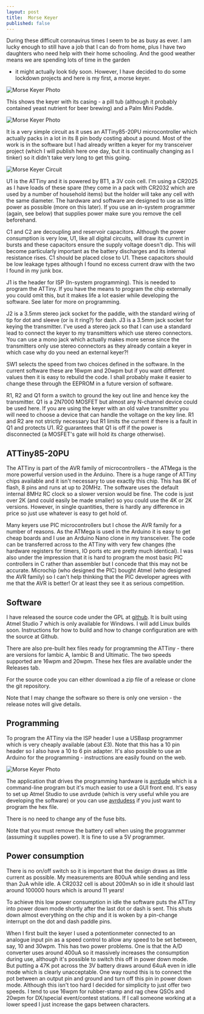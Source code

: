 ```yaml
---
layout: post
title:  Morse Keyer
published: false
---
```


During these difficult coronavirus times I seem to be as busy as ever. I am lucky enough to still have a job that I can do from home, 
plus I have two daughters who need help with their home schooling. And the good weather means we are spending lots of time in the garden 
- it might actually look tidy soon. However, I have decided to do some lockdown projects and here is my first, a morse keyer.

![Morse Keyer Photo](/images/MorseKeyer.jpg)

This shows the keyer with its casing - a pill tub (although it probably contained yeast nutrient for beer brewing) and a Palm Mini 
Paddle.

![Morse Keyer Photo](/images/MorseKeyer2.jpg)

It is a very simple circuit as it uses an ATTiny85-20PU microcontroller which actually packs in a lot in its 8 pin body costing about 
a pound. Most of the work is in the software but I had already written a keyer for my transceiver project (which I will publish here
one day, but it is continually changing as I tinker) so it didn't take very long to get this going.

![Morse Keyer Circuit](/images/MorseKeyer.png)

U1 is the ATTiny and it is powered by BT1, a 3V coin cell. I'm using a CR2025 as I have loads of these spare (they come in a pack with 
CR2032 which are used by a number of household items) but the holder will take any cell with the same diameter. The hardware and
software are designed to use as little power as possible (more on this later). If you use an in-system programmer (again, see below) 
that supplies power
make sure you remove the cell beforehand.

C1 and C2 are decoupling and reservoir capacitors. Although the power consumption is very low, U1, like all digital circuits, will draw 
its current in bursts and these capacitors ensure the supply voltage doesn't dip. This will become particularly important as the battery 
discharges and its internal resistance rises. C1 should be placed close to U1. These capacitors should be low leakage types although I
found no excess current draw with the two I found in my junk box.

J1 is the header for ISP (In-system programming). This is needed to program the ATTiny. If you have the means to program the chip
externally you could omit this, but it makes life a lot easier while developing the software. See later for more on programming.

J2 is a 3.5mm stereo jack socket for the paddle, with the standard wiring of tip for dot and sleeve (or is it ring?) for dash.
J3 is a 3.5mm jack socket for keying the transmitter. I've used a stereo jack so that I can use a standard lead to connect the keyer 
to my transmitters which use stereo connectors. You
can use a mono jack which actually makes more sense since the transmitters only use stereo connectors as they already contain a keyer
in which case why do you need an external keyer?!

SW1 selects the speed from two choices defined in the software. In the current software these are 16wpm and 20wpm but if you want
different values then it is easy to rebuild the code. I shall probably make it easier to change these through the EEPROM in a future
version of software.

R1, R2 and Q1 form a switch to ground the key out line and hence key the transmitter. Q1 is a 2N7000 MOSFET but almost any N-channel
device could be used here. If you are using the keyer with an old valve transmitter you will need to choose a device that can handle
the voltage on the key line. R1 and R2 are not strictly necessary but R1 limits the current if there is a fault in Q1 and protects U1.
R2 guarantees that Q1 is off if the power is disconnected (a MOSFET's gate will hold its charge otherwise).

## ATTiny85-20PU

The ATTiny is part of the AVR family of microcontrollers - the ATMega is the more powerful version used in the Arduino.
There is a huge range of ATTiny chips available and it isn't necessary to use exactly this chip. This has 8K of flash, 8 pins and runs
at up to
20MHz. The software uses the default internal 8MHz RC clock so a slower version would be fine. The code is just over 2K (and could
easily be made smaller) so you could use the 4K or 2K versions. However, in single quantities, there is hardly any difference in price
so just use whatever is easy to get hold of.

Many keyers use PIC microcontrollers but I chose the AVR family for a number of reasons. As the ATMega is used in the Arduino
it is easy to get cheap boards and I use an Arduino Nano clone in my transceiver. The code can be transferred across
to the ATTiny with very few changes (the hardware registers for timers, IO ports etc are pretty much identical).
I was also under the impression that it is hard to program the most basic PIC controllers in C
rather than assembler but I concede that this may not be accurate. Microchip (who designed the PIC) bought Atmel (who designed the AVR
family) so I can't help thinking that the PIC developer agrees with me that the AVR is better! Or at least they see it as serious
competition.

## Software

I have released the source code under the GPL at [github](https://github.com/G4TGJ/MorseKeyer). It is built using Atmel Studio 7 which
is only available for Windows. I will add Linux builds soon. Instructions for how to build and how to change configuration are with
the source at Github.

There are also pre-built hex files
ready for programming the ATTiny - there are versions for Iambic A, Iambic B and Ultimatic. The two speeds supported are 16wpm and
20wpm. These hex files are available under the Releases tab. 

For the source code you can either download a zip file of a release or
clone the git repository.

Note that I may change the software so there is only one version - the release notes will give details.

## Programming

To program the ATTiny via the ISP header I use a USBasp programmer which is very cheaply available (about £3). Note that this has 
a 10 pin header so I also have a 10 to 6 pin adapter. It's also possible to use an Arduino for the programming - instructions are
easily found on the web.

![Morse Keyer Photo](/images/MorseKeyer3.jpg)

The application that drives the programming hardware is [avrdude](https://www.nongnu.org/avrdude/) which is a command-line program but 
it's much easier to use a GUI front end. It's easy to set up Atmel Studio to use avrdude (which is very useful while you are
developing the software) or you can use 
[avrdudess](https://blog.zakkemble.net/avrdudess-a-gui-for-avrdude/) if you just want to program the hex file.

There is no need to change any of the fuse bits.

Note that you must remove the battery cell when using the programmer (assuming it supplies power). It is fine to use a 5V programmer.

## Power consumption

There is no on/off switch so it is important that the design draws as little current as possible. My measurements are 800uA while
sending and less than 2uA while idle. A CR2032 cell is about 200mAh so in idle it should last around 100000 hours which is around 11
years!

To achieve this low power consumption in idle the software puts the ATTiny into power down mode shortly after the last dot 
or dash is sent. This shuts down almost everything on the chip and it is woken by a pin-change interrupt on the dot and dash paddle 
pins.

When I first built the keyer I used a potentionmeter connected to an analogue input pin as a speed control to allow any speed to be
set between, say, 10 and 30wpm. This has two power problems. One is that the A/D converter uses around 400uA so it massively increases
the consumption during use, although it's possible to switch this off in power down mode. But putting a 47K pot across the 3V battery
draws around 64uA even in idle mode which is clearly unacceptable. One way round this is to connect the pot between an output pin and
ground and turn off this pin in power down mode. Although this isn't too hard I decided for simplicity to just offer two speeds. I tend
to use 16wpm for rubber-stamp and rag chew QSOs and 20wpm for DX/special event/contest stations. If I call someone working at a lower
speed I just increase the gaps between characters.
